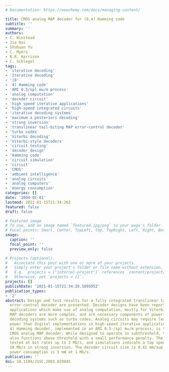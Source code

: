 ```yaml
---
# Documentation: https://wowchemy.com/docs/managing-content/

title: CMOS analog MAP decoder for (8,4) Hamming code
subtitle: ''
summary: ''
authors:
- C. Winstead
- Jie Dai
- Shuhuan Yu
- C. Myers
- R.R. Harrison
- C. Schlegel
tags:
- 'iterative decoding'
- 'Iterative decoding'
- '(8'
- '4) Hamming code'
- 'AMI 0.5/spl mu/m process'
- 'analog computation'
- 'decoder circuit'
- 'high speed iterative applications'
- 'high-speed integrated circuits'
- 'iterative decoding systems'
- 'maximum a posteriori decoding'
- 'strong inversion'
- 'translinear tail-biting MAP error-control decoder'
- 'turbo codes'
- 'Viterbi decoding'
- 'Viterbi-style decoders'
- 'circuit testing'
- 'decoder design'
- 'Hamming code'
- 'circuit simulation'
- 'circuit'
- 'CMOS'
- 'ambient intelligence'
- 'analog circuits'
- 'analog computers'
- 'energy consumption'
categories: []
date: '2004-01-01'
lastmod: 2021-01-15T21:34:26Z
featured: false
draft: false

# Featured image
# To use, add an image named `featured.jpg/png` to your page's folder.
# Focal points: Smart, Center, TopLeft, Top, TopRight, Left, Right, BottomLeft, Bottom, BottomRight.
image:
  caption: ''
  focal_point: ''
  preview_only: false

# Projects (optional).
#   Associate this post with one or more of your projects.
#   Simply enter your project's folder or file name without extension.
#   E.g. `projects = ["internal-project"]` references `content/project/deep-learning/index.md`.
#   Otherwise, set `projects = []`.
projects: []
publishDate: '2021-01-15T21:34:26.589505Z'
publication_types:
- '2'
abstract: Design and test results for a fully integrated translinear tail-biting MAP
  error-control decoder are presented. Decoder designs have been reported for various
  applications which make use of analog computation, mostly for Viterbi-style decoders.
  MAP decoders are more complex, and are necessary components of powerful iterative
  decoding systems such as turbo codes. Analog circuits may require less area and
  power than digital implementations in high-speed iterative applications. Our (8,
  4) Hamming decoder, implemented in an AMI 0.5-/spl mu/m process, is the first functioning
  CMOS analog MAP decoder. While designed to operate in subthreshold, the decoder
  also functions above threshold with a small performance penalty. The chip has been
  tested at bit rates up to 2 Mb/s, and simulations indicate a top speed of about
  10 Mb/s in strong inversion. The decoder circuit size is 0.82 mm/sup 2/, and typical
  power consumption is 1 mW at 1 Mb/s.
publication: ''
doi: 10.1109/JSSC.2003.820845
---
```

